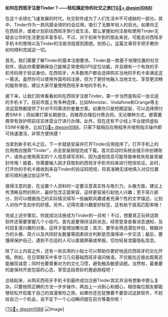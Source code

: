 **如何在西班牙注册Tinder？——轻松搞定你的社交之旅[[TG💪+ @esim1088](https://t.me/s/esim1088)]**

在这个全球化飞速发展的时代，社交软件成为了人们生活中不可或缺的一部分。其中，Tinder作为一款风靡全球的约会应用，吸引了无数年轻人的目光。如果你正在西班牙，或者计划前往西班牙旅行或生活，那么掌握如何注册和使用Tinder无疑会让你的生活更加丰富多彩。不过，对于初来乍到的朋友来说，可能会对西班牙手机卡的使用以及Tinder的注册流程感到困惑。别担心，这篇文章将手把手教你如何顺利完成这一切。

首先，我们需要了解Tinder的基本注册要求。Tinder是一款基于地理位置的社交软件，因此你需要确保自己能够正常使用GPS定位功能，并且拥有一个有效的手机号码用于验证身份。在西班牙，大多数用户都会选择购买当地的手机卡来满足这一需求。虽然你可以使用外国号码注册，但为了更好地融入当地文化、享受更流畅的服务体验，建议大家尽量使用西班牙本地的手机卡。

接下来，让我们具体看看如何在西班牙注册Tinder。第一步当然是购买一张合适的手机卡了。目前市面上有多种选择，比如Movistar、Vodafone和Orange等主流运营商都提供了针对不同需求的套餐方案。如果你只是短期逗留，可以选择预付费SIM卡；而如果打算长期居住，则推荐办理后付费合同。无论哪种方式，都需要携带有效护照前往实体营业厅进行办理。此外，现在还有不少线上平台提供虚拟ESIM卡服务，比如[TG💪+ @esim1088](https://t.me/s/esim1088)，只需下载相应应用程序并按照指示操作即可快速激活，非常方便快捷！

当拿到新手机卡之后，下一步就是安装并打开Tinder应用程序了。打开手机上的应用商店搜索“Tinder”，点击安装按钮完成下载。首次启动时系统会提示你创建账户，请务必使用真实的个人信息填写资料，因为虚假信息可能导致审核失败甚至被封号哦！接着，你需要输入刚才获取到的西班牙手机号码来进行短信验证。此时，打开你的手机卡接收到来自Tinder的验证码短信，将其准确无误地填入对应位置即可顺利通过验证环节。

值得注意的是，在设置个人资料时一定要注意真实性与吸引力。头像方面，建议上传清晰自然的照片，最好包含正面笑容，这样更容易引起他人兴趣；至于简介部分，则可以根据自己的实际情况填写一些幽默风趣或者充满个性的文字描述，让别人对你产生初步的好感。另外，记得完善兴趣爱好标签，这有助于提高匹配率哦！

完成上述步骤后，你就成功注册成为Tinder的一员啦！不过，想要真正玩转这款软件还需要掌握几个小技巧。首先是要保持活跃状态，经常登录查看消息通知，及时回复感兴趣的对象，这样才能增加曝光度；其次，要学会筛选潜在伴侣，根据对方的头像、简介以及共同好友数量等因素综合判断是否值得进一步交流；最后，要懂得保护自己，遇到不合适的人可以直接屏蔽或举报，切勿轻易泄露隐私信息。

除了以上内容之外，还有一些实用的小贴士可以帮助你更好地适应西班牙的文化环境。例如，在日常聊天中多学习几句基础西班牙语问候语，不仅能拉近彼此距离还能展现诚意；同时也要尊重对方的文化习惯，避免触及敏感话题。当然啦，最重要的是保持开放包容的心态，享受这段奇妙的邂逅旅程吧！

总结起来，从购买西班牙手机卡到最终成功注册Tinder其实并没有想象中那么复杂。只要按照正确的方法一步步操作，再加上一点耐心和细心，相信每位朋友都能够轻松开启属于自己的浪漫冒险之旅。如果你还在犹豫要不要尝试这款软件，不妨给自己一个机会，说不定下一个心动瞬间就在前方等着你呢！

[[TG💪+ @esim1088](https://t.me/s/esim1088) ![Image](https://i.postimg.cc/4NQfJmqS/Snipaste-2025-05-13-00-14-12.png)]